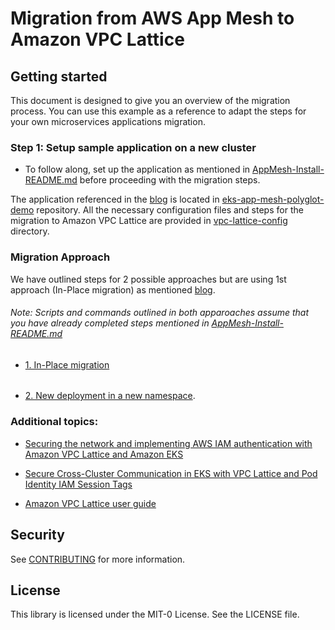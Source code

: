 # Migration from AWS App Mesh to Amazon VPC Lattice


## Getting started

This document is designed to give you an overview of the migration process. You can use this example as a reference to adapt the steps for your own microservices applications migration.

### Step 1: Setup sample application on a new cluster
* To follow along, set up the application as mentioned in [AppMesh-Install-README.md](vpc-lattice-config/AppMesh-Install-README.md) before proceeding with the migration steps.


The application referenced in the [blog](link_to_be_added_here) is located in [eks-app-mesh-polyglot-demo](https://github.com/aws-containers/eks-app-mesh-polyglot-demo) repository. All the necessary configuration files and steps for the migration to Amazon VPC Lattice are provided in [vpc-lattice-config](vpc-lattice-config) directory.

### Migration Approach
We have outlined steps for 2 possible approaches but are using 1st approach (In-Place migration) as mentioned [blog](link_to_be_added_here).
###### *Note: Scripts and commands outlined in both apparoaches assume that you have already completed steps mentioned in [AppMesh-Install-README.md](vpc-lattice-config/AppMesh-Install-README.md)*
+ [1. In-Place migration](vpc-lattice-config/In-place-migration-steps.md)

######
+ [2. New deployment in a new namespace](vpc-lattice-config/README.md).

### Additional topics:
+ [Securing the network and implementing AWS IAM authentication with Amazon VPC Lattice and Amazon EKS](vpc-lattice-config/IAMAUTH.md)

+ [Secure Cross-Cluster Communication in EKS with VPC Lattice and Pod Identity IAM Session Tags](https://aws.amazon.com/blogs/containers/secure-cross-cluster-communication-in-eks-with-vpc-lattice-and-pod-identity-iam-session-tags/)

+ [Amazon VPC Lattice user guide](https://docs.aws.amazon.com/vpc-lattice/latest/ug/what-is-vpc-lattice.html)
## Security

See [CONTRIBUTING](CONTRIBUTING.md#security-issue-notifications) for more information.

## License

This library is licensed under the MIT-0 License. See the LICENSE file.

